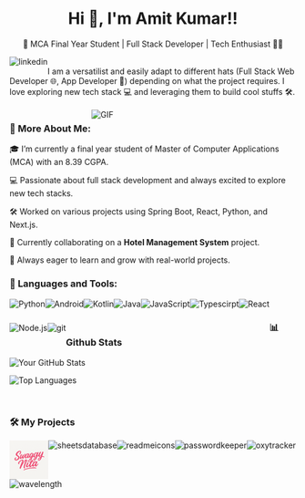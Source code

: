 <h1 align="center">Hi 👋, I'm Amit Kumar!!</h1>

<p align="center">
  🚀 MCA Final Year Student | Full Stack Developer | Tech Enthusiast 👨‍💻  
</p>
<a href='www.linkedin.com/in/amit-roy-b887a416a'><img align='left' alt="linkedin" src="https://raw.githubusercontent.com/rahul-jha98/rahul-jha98/561d474902b59c7429ec22bb73e225696c27b202/assets/linkedin.svg" height='18px'/></a>


<br>
I am a versatilist and easily adapt to different hats (Full Stack Web Developer 🌐, App Developer 📱) depending on what the project requires. I love exploring new tech stack 💻 and leveraging them to build cool stuffs 🛠️. 
<br/>
<br/>

<img align="right" alt="GIF" src="https://github.com/SP-XD/SP-XD/blob/main/images/dev-working_rounded.gif?raw=true"  width="360px"/>
  
### 🧐 More About Me:

🎓 I’m currently a final year student of Master of Computer Applications (MCA) with an 8.39 CGPA.

💻 Passionate about full stack development and always excited to explore new tech stacks.  

🛠️ Worked on various projects using Spring Boot, React, Python, and Next.js.  

🏨 Currently collaborating on a **Hotel Management System** project.  

🌱 Always eager to learn and grow with real-world projects.  



### 🔨 Languages and Tools:

<a href="https://www.python.org" target="_blank"><img align="left" alt="Python" height ="42px" src="https://raw.githubusercontent.com/rahul-jha98/github_readme_icons/main/language_and_tools/square/python/python.svg"></a>
<a href="https://developer.android.com" target="_blank"> <img align="left" alt="Android" height ="42px" src="https://raw.githubusercontent.com/rahul-jha98/github_readme_icons/main/language_and_tools/square/android/android.svg"> </a>
<a href="https://kotlinlang.org" target="_blank"><img align="left" alt="Kotlin" height ="42px" src="https://raw.githubusercontent.com/rahul-jha98/github_readme_icons/main/language_and_tools/square/kotlin/kotlin.svg"></a>
<a href="https://www.java.com" target="_blank"><img align="left" alt="Java" height ="42px" src="https://raw.githubusercontent.com/rahul-jha98/github_readme_icons/main/language_and_tools/square/java/java.svg"></a>

<a href="https://developer.mozilla.org/en-US/docs/Web/JavaScript" target="_blank"> <img align="left" alt="JavaScript" height ="42px"  src="https://raw.githubusercontent.com/rahul-jha98/github_readme_icons/main/language_and_tools/square/javascript/javascript.svg"> </a>
<a href="https://www.typescriptlang.org/" target="_blank"><img align="left" alt="Typescirpt" height ="42px" src="https://raw.githubusercontent.com/rahul-jha98/github_readme_icons/main/language_and_tools/square/typescript/typescript.svg"></a>
<a href="https://reactjs.org/" target="_blank"> <img align="left" alt="React" height ="42px" src="https://raw.githubusercontent.com/rahul-jha98/github_readme_icons/main/language_and_tools/square/react/react.svg"></a>
<a href="https://nodejs.org" target="_blank"><img align="left" alt="Node.js" height ="42px" src="https://raw.githubusercontent.com/rahul-jha98/github_readme_icons/main/language_and_tools/square/node/node.svg"></a>
<a href="https://git-scm.com/" target="_blank"> <img src="https://raw.githubusercontent.com/rahul-jha98/github_readme_icons/main/language_and_tools/square/git-scm/git-scm.svg" align="left" alt="git" height='42px'/> </a>

<br>


### 📊 Github Stats

![Your GitHub Stats](https://github-readme-stats.vercel.app/api?username=amitroy25&show_icons=true&theme=transparent)

![Top Languages](https://github-readme-stats.vercel.app/api/top-langs/?username=amitroy25&layout=compact&theme=transparent)


<br>

### 🛠️ My Projects
<a href="https://github.com/amitroy25/swaggynita" target="_blank"> <img alt="swaggyNITA" src="https://github.com/amitroy25/swaggynita/blob/main/swaggynita/ChatGPT%20Image%20Apr%2012%2C%202025%2C%2009_22_58%20PM.png" height="68" align="left"> </a>
<a href="" target="_blank"> <img alt="sheetsdatabase" src="./projects/sheetsdatabase.svg"  height="68" align="left"> </a>
<a href="" target="_blank"> <img alt="readmeicons" src="./projects/readmeicons.svg" height="68" align="left"> </a>
<a href="" target="_blank"> <img alt="passwordkeeper" src="./projects/passwordkeeper.svg" height="68" align="left"> </a>
<a href="" target="_blank"> <img alt="oxytracker" src="./projects/oxytracker.svg" height="68" align="left"> </a>
<a href="" target="_blank"> <img alt="wavelength" src="./projects/wavelength.svg" height="68" align="left"> </a>



